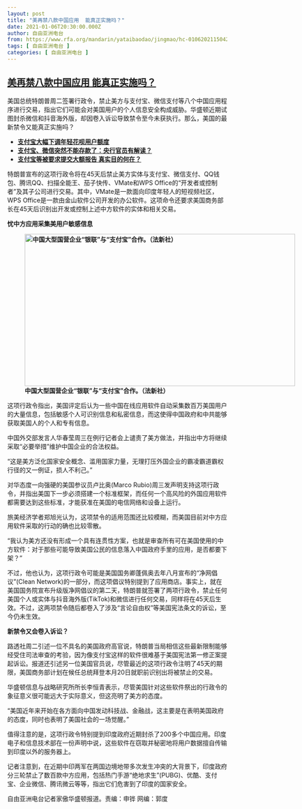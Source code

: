 ```yaml
---
layout: post
title: "美再禁八款中国应用  能真正实施吗？"
date: 2021-01-06T20:30:00.000Z
author: 自由亚洲电台
from: https://www.rfa.org/mandarin/yataibaodao/jingmao/hc-01062021150427.html
tags: [ 自由亚洲电台 ]
categories: [ 自由亚洲电台 ]
---
```

<!--1609965000000-->
[美再禁八款中国应用  能真正实施吗？](https://www.rfa.org/mandarin/yataibaodao/jingmao/hc-01062021150427.html)
------

<div>
<p></p><p>美国总统特朗普周二签署行政令，禁止美方与支付宝、微信支付等八个中国应用程序进行交易，指出它们可能会对美国用户的个人信息安全构成威胁。华盛顿近期试图封杀微信和抖音海外版，却因卷入诉讼导致禁令至今未获执行。那么，美国的最新禁令又能真正实施吗？</p><ul><li><strong><a href="https://www.rfa.org/mandarin/Xinwen/10-12232020151845.html">支付宝大幅下调年轻花呗用户额度</a></strong></li><li><strong><a href="https://www.rfa.org/mandarin/Xinwen/9-12202020154948.html">支付宝、微信突然不能存款了：央行官员有解读？</a></strong></li><li><a href="https://www.rfa.org/mandarin/yataibaodao/jingmao/hc-12262018103844.html"><strong>支付宝等被要求提交大额报告 真实目的何在？</strong></a></li></ul><p>特朗普宣布的这项行政令将在45天后禁止美方实体与支付宝、微信支付、QQ钱包、腾讯QQ、扫描全能王、茄子快传、VMate和WPS Office的“开发者或控制者”及其子公司进行交易。其中，VMate是一款面向印度年轻人的短视频社区，WPS Office是一款由金山软件公司开发的办公软件。这项命令还要求美国商务部长在45天后识别出开发或控制上述中方软件的实体和相关交易。</p><p><strong>忧中方应用采集美用户敏感信息</strong></p><p><strong><figure class="image-richtext image-inline captioned" style="width:620px;"><img alt="中国大型国营企业“银联”与“支付宝”合作。（法新社）" height="349" src="https://www.rfa.org/mandarin/yataibaodao/jingmao/hc-01062021150427.html/d35fba6a-eae2-4d88-80b1-487ec963a486.jpg/@@images/e3889890-ec51-4465-a2e5-1fa3c37e1c99.jpeg" title="2" width="620"/><figcaption class="image-caption">中国大型国营企业“银联”与“支付宝”合作。（法新社）</figcaption><small></small></figure></strong></p><p>这项行政令指出，美国评定后认为一些中国在线应用软件自动采集数百万美国用户的大量信息，包括敏感个人可识别信息和私密信息，而这使得中国政府和中共能够获取美国人的个人和专有信息。</p><p>中国外交部发言人华春莹周三在例行记者会上谴责了美方做法，并指出中方将继续采取“必要举措”维护中国企业的合法权益。</p><p>“这是美方泛化国家安全概念、滥用国家力量，无理打压外国企业的霸凌霸道霸权行径的又一例证，损人不利己。”</p><p>对华态度一向强硬的美国参议员卢比奥(Marco Rubio)周三发声明支持这项行政令，并指出美国下一步必须搭建一个标准框架，而任何一个高风险的外国应用软件都需要达到这些标准，才能获准在美国的电信网络和设备上运行。</p><p>旅美经济学者郑旭光认为，这项禁令的适用范围还比较模糊，而美国目前对中方应用软件采取的行动的确也比较零散。</p><p>“我认为美方还没有形成一个具有连贯性方案，也就是审查所有可在美国使用的中方软件：对于那些可能导致美国公民的信息落入中国政府手里的应用，是否都要下架？”</p><p>不过，他也认为，这项行政令可能是美国国务卿蓬佩奥去年八月宣布的“净网倡议”(Clean Network)的一部分，而这项倡议特别提到了应用商店。事实上，就在美国国务院宣布升级版净网倡议的第二天，特朗普就签署了两项行政令，禁止任何美国个人或实体与抖音海外版(TikTok)和微信进行任何交易，同样将在45天后生效。不过，这两项禁令随后都卷入了涉及“言论自由权”等美国宪法条文的诉讼，至今仍未生效。</p><p><strong>新禁令又会卷入诉讼？</strong></p><p>路透社周二引述一位不具名的美国政府高官说，特朗普当局相信这些最新限制能够经受住司法审查的考验，因为像支付宝这样的软件很难基于美国宪法第一修正案提起诉讼。报道还引述另一位美国官员说，尽管最近的这项行政令注明了45天的期限，美国商务部计划在候任总统拜登本月20日就职前识别出将被禁止的交易。</p><p>华盛顿信息与战略研究所所长李恒青表示，尽管美国针对这些软件祭出的行政令的象征意义很可能远大于实际意义，但这亮明了美方的态度。</p><p>“美国近年来开始在各方面向中国发动科技战、金融战，这主要是在表明美国政府的态度，同时也表明了美国社会的一场觉醒。”</p><p>值得注意的是，这项行政令特别提到印度政府近期封杀了200多个中国应用。印度电子和信息技术部在一份声明中说，这些软件在窃取并秘密地将用户数据擅自传输到印度以外的服务器上。</p><p>记者注意到，在近期中印两军在两国边境地带多次发生冲突的大背景下，印度政府分三轮禁止了数百款中方应用，包括热门手游“绝地求生”(PUBG)、优酷、支付宝、企业微信、腾讯微云等等，指出它们危害到了印度的国家安全。</p><p>自由亚洲电台记者家傲华盛顿报道。责编：申铧 网编：郭度</p><p></p><p></p>
</div>
